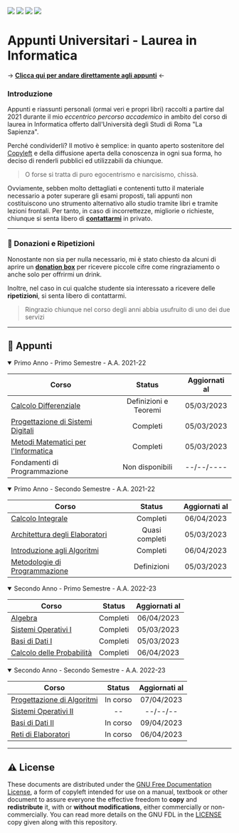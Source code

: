 <a href="https://github.com/Exyss"><img src="https://img.shields.io/badge/GitHub-100000?style=for-the-badge&logo=github&logoColor=white"/></a>
<a href="https://t.me/Exyss"><img src="https://img.shields.io/badge/Telegram-2CA5E0?style=for-the-badge&logo=telegram&logoColor=white"/></a>
<a href="https://ko-fi.com/exyss"><img src="https://img.shields.io/badge/Ko--fi-F16061?style=for-the-badge&logo=ko-fi&logoColor=white"/></a>
<a href="#"><img src="https://img.shields.io/badge/LaTeX-47A141?style=for-the-badge&logo=LaTeX&logoColor=white"/></a>

# Appunti Universitari - Laurea in Informatica

$\to$ <a href="#-appunti">**Clicca qui per andare direttamente agli appunti**</a> $\gets$

### Introduzione

Appunti e riassunti personali (ormai veri e propri libri) raccolti a partire dal 2021 durante il mio _eccentrico percorso accademico_ in ambito del corso di laurea in Informatica offerto dall'Università degli Studi di Roma "La Sapienza".

Perché condividerli? Il motivo è semplice: in quanto aperto sostenitore del [Copyleft](https://en.wikipedia.org/wiki/Copyleft) e della diffusione aperta della conoscenza in ogni sua forma, ho deciso di renderli pubblici ed utilizzabili da chiunque.

> O forse si tratta di puro egocentrismo e narcisismo, chissà.

Ovviamente, sebben molto dettagliati e contenenti tutto il materiale necessario a poter superare gli esami proposti, tali appunti non costituiscono uno strumento alternativo allo studio tramite libri e tramite lezioni frontali. Per tanto, in caso di incorrettezze, migliorie o richieste, chiunque si senta libero di [__contattarmi__](https://t.me/Exyss) in privato.

____________

### 📣 Donazioni e Ripetizioni

Nonostante non sia per nulla necessario, mi è stato chiesto da alcuni di aprire un [__donation box__](https://ko-fi.com/exyss) per ricevere piccole cifre come ringraziamento o anche solo per offrirmi un drink.

Inoltre, nel caso in cui qualche studente sia interessato a ricevere delle __ripetizioni__, si senta libero di contattarmi.

> Ringrazio chiunque nel corso degli anni abbia usufruito di uno dei due servizi 

__________

## 📖 Appunti

<details open>
<summary>Primo Anno - Primo Semestre - A.A. 2021-22</summary>

| Corso | Status | Aggiornati al |
| ----- | :----: | :-----------: |
| [Calcolo Differenziale](../../raw/main/Primo%20Anno/Calcolo%20Differenziale.pdf) | Definizioni e Teoremi | 05/03/2023 |
| [Progettazione di Sistemi Digitali](../../raw/main/Primo%20Anno/Progettazione%20di%20Sistemi%20Digitali.pdf) | Completi | 05/03/2023 |
| [Metodi Matematici per l'Informatica](../../raw/main/Primo%20Anno/Metodi%20Matematici%20per%20l'Informatica.pdf) | Completi | 05/03/2023 |
| Fondamenti di Programmazione | Non disponibili | --/--/---- |
</details>

<details open>
<summary>Primo Anno - Secondo Semestre - A.A. 2021-22</summary>

| Corso | Status | Aggiornati al |
| ----- | :----: | :-----------: |
| [Calcolo Integrale](../../raw/main/Primo%20Anno/Calcolo%20Integrale.pdf) | Completi | 06/04/2023 |
| [Architettura degli Elaboratori](../../raw/main/Primo%20Anno/Architettura%20degli%20Elaboratori.pdf) | Quasi completi | 05/03/2023 |
| [Introduzione agli Algoritmi](../../raw/main/Primo%20Anno/Introduzione%20agli%20Algoritmi.pdf) | Completi | 06/04/2023 |
| [Metodologie di Programmazione](../../raw/main/Primo%20Anno/Metodologie%20di%20Programmazione.pdf) | Definizioni | 05/03/2023 |
</details>

<details open>
<summary>Secondo Anno - Primo Semestre - A.A. 2022-23</summary>

| Corso | Status | Aggiornati al |
| ----- | :----: | :-----------: |
| [Algebra](../../raw/main/Secondo%20Anno/Algebra.pdf) | Completi | 06/04/2023 |
| [Sistemi Operativi I](../../raw/main/Secondo%20Anno/Sistemi%20Operativi%20I.pdf) | Completi | 05/03/2023 |
| [Basi di Dati I](../../raw/main/Secondo%20Anno/Basi%20di%20Dati%20I.pdf) | Completi | 05/03/2023 |
| [Calcolo delle Probabilità](../../raw/main/Secondo%20Anno/Calcolo%20delle%20Probabilità.pdf) | Completi | 06/04/2023 |
</details>

<details open>
<summary>Secondo Anno - Secondo Semestre - A.A. 2022-23</summary>

| Corso | Status | Aggiornati al |
| ----- | :----: | :-----------: |
| [Progettazione di Algoritmi](../../raw/main/Secondo%20Anno/Progettazione%20di%20Algoritmi.pdf) | In corso | 07/04/2023 |
| [Sistemi Operativi II](../../raw/main/Secondo%20Anno/Sistemi%20Operativi%20II.pdf) | -- | --/--/-- |
| [Basi di Dati II](../../raw/main/Secondo%20Anno/Basi%20di%20Dati%20II.pdf) | In corso | 09/04/2023 |
| [Reti di Elaboratori](../../raw/main/Secondo%20Anno/Reti%20di%20Elaboratori.pdf) | In corso | 06/04/2023 |
</details>

________

## ⚠️ License

These documents are distributed under the [GNU Free Documentation License](https://www.gnu.org/licenses/#FDL), a form of copyleft intended for use on a manual, textbook or other document to assure everyone the effective freedom to **copy** and **redistribute** it, with or **without modifications**, either commercially or non-commercially.
You can read more details on the GNU FDL in the [LICENSE](./LICENSE) copy given along with this repository.
